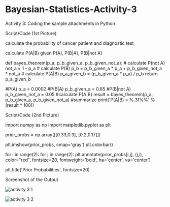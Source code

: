 # Bayesian-Statistics-Activity-3
Activity 3: Coding the sample attachments in Python

Script/Code (1st Picture)

calculate the probability of cancer patient and diagnostic test

calculate P(A|B) given P(A), P(B|A), P(B|not A)

def bayes_theorem(p_a, p_b_given_a, p_b_given_not_a):
    # calculate P(not A)
    not_a = 1 - p_a
    # calculate P(B)
    p_b = p_b_given_a * p_a + p_b_given_not_a * not_a
    # calculate P(A|B)
    p_a_given_b = (p_b_given_a * p_a) / p_b
    return p_a_given_b

#P(A)
p_a = 0.0002
#P(B|A)
p_b_given_a = 0.85
#P(B|not A)
p_b_given_not_a = 0.05
#calculate P(A|B)
result = bayes_theorem(p_a, p_b_given_a, p_b_given_not_a)
#summarize
print('P(A|B) = %.3f%%' % (result * 100))


Script/Code (2nd Picture)

import numpy as np
import matplotlib.pyplot as plt

prior_probs = np.array([[0.33,0.3], [0.2,0.17]])

plt.imshow(prior_probs, cmap='gray')
plt.colorbar()

for i in range(2):
    for j in range(2):
        plt.annotate(prior_probs[i,j], (j,i), color="red", fontsize=20, fontweight='bold', ha='center', va='center')
        
plt.title('Prior Probabilities', fontsize=20)   


Screenshot of the Output

![activity 3 1](https://github.com/mariachrislenereis/Bayesian-Statistics-Activity-3/assets/168893458/0c994ccd-7d43-4eb0-bcae-567c6bde2c23)


![activity 3 2](https://github.com/mariachrislenereis/Bayesian-Statistics-Activity-3/assets/168893458/a0bb4a6a-2308-4eb9-826f-cd80ecc83c3f)
